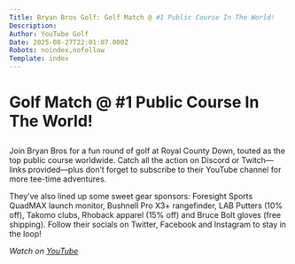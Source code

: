 ```yaml
---
Title: Bryan Bros Golf: Golf Match @ #1 Public Course In The World!
Description: 
Author: YouTube Golf
Date: 2025-08-27T22:01:07.000Z
Robots: noindex,nofollow
Template: index
---
```

<h1>
  
  
  Golf Match @ #1 Public Course In The World!
</h1>

<p>Join Bryan Bros for a fun round of golf at Royal County Down, touted as the top public course worldwide. Catch all the action on Discord or Twitch—links provided—plus don’t forget to subscribe to their YouTube channel for more tee-time adventures.</p>

<p>They’ve also lined up some sweet gear sponsors: Foresight Sports QuadMAX launch monitor, Bushnell Pro X3+ rangefinder, LAB Putters (10% off), Takomo clubs, Rhoback apparel (15% off) and Bruce Bolt gloves (free shipping). Follow their socials on Twitter, Facebook and Instagram to stay in the loop!</p>

<p><em>Watch on <a href="https://www.youtube.com/watch?v=Grm5NuFzMHA" rel="noopener noreferrer">YouTube</a></em></p>

